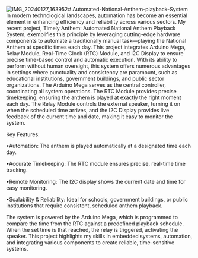 ![IMG_20240127_163952](https://github.com/user-attachments/assets/dcb3edc3-5c50-4946-bd12-13ea41a256c3)# Automated-National-Anthem-playback-System
In modern technological landscapes, automation has become an essential element in enhancing efficiency and reliability across various sectors. My recent project, Timely Anthem: Automated National Anthem Playback System, exemplifies this principle by leveraging cutting-edge hardware components to automate a traditionally manual task—playing the National Anthem at specific times each day. This project integrates Arduino Mega, Relay Module, Real-Time Clock (RTC) Module, and I2C Display to ensure precise time-based control and automatic execution. With its ability to perform without human oversight, this system offers numerous advantages in settings where punctuality and consistency are paramount, such as educational institutions, government buildings, and public sector organizations.
The Arduino Mega serves as the central controller, coordinating all system operations. The RTC Module provides precise timekeeping, ensuring the anthem is played at exactly the right moment each day. The Relay Module controls the external speaker, turning it on when the scheduled time arrives, and the I2C Display provides live feedback of the current time and date, making it easy to monitor the system.

Key Features:

•Automation: The anthem is played automatically at a designated time each day.

•Accurate Timekeeping: The RTC module ensures precise, real-time time tracking.

•Remote Monitoring: The I2C display shows the current date and time for easy monitoring.

•Scalability & Reliability: Ideal for schools, government buildings, or public institutions that require consistent, scheduled anthem playback.

The system is powered by the Arduino Mega, which is programmed to compare the time from the RTC against a predefined playback schedule. When the set time is that reached, the relay is triggered, activating the speaker. This project highlights my skills in embedded systems, automation, and integrating various components to create reliable, time-sensitive systems.
